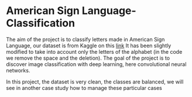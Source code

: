 # American Sign Language-Classification

The aim of the project is to classify letters made in American Sign Language, our dataset is from Kaggle on this <a href="https://www.kaggle.com/grassknoted/asl-alphabet" target="_blank">link</a> 
It has been slightly modified to take into account only the letters of the alphabet (in the code we remove the space and the deletion). 
The goal of the project is to discover image classification with deep learning, here convolutional neural networks. 
<p>
In this project, the dataset is very clean, the classes are balanced, we will see in another case study how to manage these particular cases 
</p>
